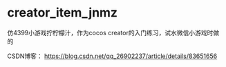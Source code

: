 # creator_item_jnmz
仿4399小游戏拧柠檬汁，作为cocos creator的入门练习，试水微信小游戏时做的

CSDN博客： 
https://blog.csdn.net/qq_26902237/article/details/83651656
